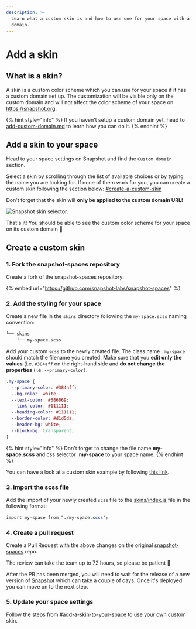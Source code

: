 ```yaml
---
description: >-
  Learn what a custom skin is and how to use one for your space with a custom
  domain.
---
```


# Add a skin

## What is a skin?

A skin is a custom color scheme which you can use for your space if it has a custom domain set up. The customization will be visible only on the custom domain and will not affect the color scheme of your space on https://snapshot.org.

{% hint style="info" %}
If you haven't setup a custom domain yet, head to [add-custom-domain.md](add-custom-domain.md "mention") to learn how you can do it.&#x20;
{% endhint %}

## Add a skin to your space

Head to your space settings on Snapshot and find the `Custom domain` section.&#x20;

Select a skin by scrolling through the list of available choices or by typing the name you are looking for. If none of them work for you, you can create a custom skin following the section below: [#create-a-custom-skin](add-skin.md#create-a-custom-skin "mention")&#x20;

Don't forget that the skin will **only be applied to the custom domain URL!**

![Snapshot skin selector.](<../../.gitbook/assets/Capture d’écran 2020-12-30 à 09.33.58.png>)

That's it! You should be able to see the custom color scheme for your space on its custom domain  :tada:

## Create a custom skin

### 1. Fork the snapshot-spaces repository

Create a fork of the snapshot-spaces repository:

{% embed url="https://github.com/snapshot-labs/snapshot-spaces" %}

### 2. Add the styling for your space

Create a new file in the `skins` directory following the `my-space.scss` naming convention:

```bash
└── skins
    └── my-space.scss
```

Add your custom `scss` to the newly created file. The class name `.my-space` should match the filename you created. Make sure that you **edit only the values** (i.e. `#384aff` on the right-hand side and **do not change the properties** (i.e. `--primary-color)`.&#x20;

```css
.my-space {
  --primary-color: #384aff;
  --bg-color: white;
  --text-color: #586069;
  --link-color: #111111;
  --heading-color: #111111;
  --border-color: #d1d5da;
  --header-bg: white;
  --block-bg: transparent;
}
```

{% hint style="info" %}
Don't forget to change the file name **my-space.scss** and css selector **.my-space** to your space name.
{% endhint %}

You can have a look at a custom skin example by following [this link](https://github.com/snapshot-labs/snapshot-spaces/blob/master/skins/uniswap.scss).

### 3. Import the scss file&#x20;

Add the import of your newly created `scss` file to the [skins/index.js](https://github.com/snapshot-labs/snapshot-spaces/blob/master/skins/index.js) file in the following format:

```css
import my-space from "./my-space.scss";
```

### 4. Create a pull request

Create a Pull Request with the above changes on the original [snapshot-spaces](https://github.com/snapshot-labs/snapshot-spaces/) repo.

The review can take the team up to 72 hours, so please be patient :pray:

After the PR has been merged, you will need to wait for the release of a new version of [Snapshot](https://github.com/snapshot-labs/snapshot) which can take a couple of days. Once it's deployed you can move on to the next step.

### 5. Update your space settings

Follow the steps from [#add-a-skin-to-your-space](add-skin.md#add-a-skin-to-your-space "mention") to use your own custom skin.
